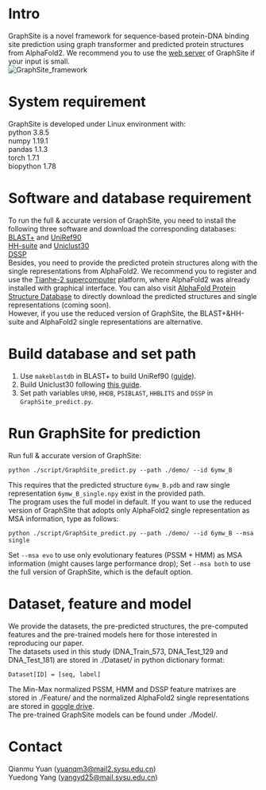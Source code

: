 # Intro  
GraphSite is a novel framework for sequence-based protein-DNA binding site prediction using graph transformer and predicted protein structures from AlphaFold2. We recommend you to use the [web server](https://biomed.nscc-gz.cn/apps/graphsite) of GraphSite if your input is small.  
![GraphSite_framework](https://github.com/biomed-AI/GraphSite/blob/master/IMG/GraphSite_framework.png)   

# System requirement  
GraphSite is developed under Linux environment with:  
python  3.8.5  
numpy  1.19.1  
pandas  1.1.3  
torch  1.7.1  
biopython  1.78  

# Software and database requirement  
To run the full & accurate version of GraphSite, you need to install the following three software and download the corresponding databases:  
[BLAST+](https://ftp.ncbi.nlm.nih.gov/blast/executables/blast+/LATEST/) and [UniRef90](https://www.uniprot.org/downloads)  
[HH-suite](https://github.com/soedinglab/hh-suite) and [Uniclust30](https://uniclust.mmseqs.com/)  
[DSSP](https://github.com/cmbi/dssp)  
Besides, you need to provide the predicted protein structures along with the single representations from AlphaFold2. We recommend you to register and use the [Tianhe-2 supercomputer](https://starlight.nscc-gz.cn) platform, where AlphaFold2 was already installed with graphical interface. You can also visit [AlphaFold Protein Structure Database](https://alphafold.ebi.ac.uk/) to directly download the predicted structures and single representations (coming soon).  
However, if you use the reduced version of GraphSite, the BLAST+&HH-suite and AlphaFold2 single representations are alternative.  

# Build database and set path  
1. Use `makeblastdb` in BLAST+ to build UniRef90 ([guide](https://www.ncbi.nlm.nih.gov/books/NBK569841/)).  
2. Build Uniclust30 following [this guide](https://github.com/soedinglab/uniclust-pipeline).  
3. Set path variables `UR90`, `HHDB`, `PSIBLAST`, `HHBLITS` and `DSSP` in `GraphSite_predict.py`.  

# Run GraphSite for prediction  
Run full & accurate version of GraphSite:  
```
python ./script/GraphSite_predict.py --path ./demo/ --id 6ymw_B
```
This requires that the predicted structure `6ymw_B.pdb` and raw single representation `6ymw_B_single.npy` exist in the provided path.  
The program uses the full model in default. If you want to use the reduced version of GraphSite that adopts only AlphaFold2 single representation as MSA information, type as follows:  
```
python ./script/GraphSite_predict.py --path ./demo/ --id 6ymw_B --msa single
```
Set `--msa evo` to use only evolutionary features (PSSM + HMM) as MSA information (might causes large performance drop); Set `--msa both` to use the full version of GraphSite, which is the default option.  

# Dataset, feature and model  
We provide the datasets, the pre-predicted structures, the pre-computed features and the pre-trained models here for those interested in reproducing our paper.  
The datasets used in this study (DNA_Train_573, DNA_Test_129 and DNA_Test_181) are stored in ./Dataset/ in python dictionary format:  
```
Dataset[ID] = [seq, label]
```
The Min-Max normalized PSSM, HMM and DSSP feature matrixes are stored in ./Feature/ and the normalized AlphaFold2 single representations are stored in [google drive](https://drive.google.com/drive/folders/1GGqqYBZAd2IA5BuQEzsHVJon1ZiQbgEy?usp=sharing).  
The pre-trained GraphSite models can be found under ./Model/.  

# Contact  
Qianmu Yuan (yuanqm3@mail2.sysu.edu.cn)  
Yuedong Yang (yangyd25@mail.sysu.edu.cn)
